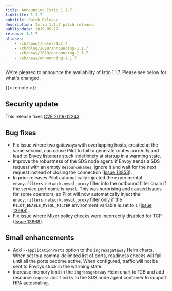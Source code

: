 ```yaml
---
title: Announcing Istio 1.1.7
linktitle: 1.1.7
subtitle: Patch Release
description: Istio 1.1.7 patch release.
publishdate: 2019-05-17
release: 1.1.7
aliases:
    - /zh/about/notes/1.1.7
    - /zh/blog/2019/announcing-1.1.7
    - /zh/news/2019/announcing-1.1.7
    - /zh/news/announcing-1.1.7
---
```


We're pleased to announce the availability of Istio 1.1.7. Please see below for what's changed.

{{< relnote >}}

## Security update

This release fixes [CVE 2019-12243](/zh/news/security/istio-security-2019-001).

## Bug fixes

- Fix issue where two gateways with overlapping hosts, created at the same second, can cause Pilot to fail to generate routes correctly and lead to Envoy listeners stuck indefinitely at startup in a warming state.
- Improve the robustness of the SDS node agent: if Envoy sends a SDS request with an empty `ResourceNames`, ignore it and wait for the next request instead of closing the connection ([Issue 13853](https://github.com/istio/istio/issues/13853)).
- In prior releases Pilot automatically injected the experimental `envoy.filters.network.mysql_proxy` filter into the outbound filter chain if the service port name is `mysql`.  This was surprising and caused issues for some operators, so Pilot will now automatically inject the `envoy.filters.network.mysql_proxy` filter only if the `PILOT_ENABLE_MYSQL_FILTER` environment variable is set to `1` ([Issue 13998](https://github.com/istio/istio/issues/13998)).
- Fix issue where Mixer policy checks were incorrectly disabled for TCP ([Issue 13868](https://github.com/istio/istio/issues/13868)).

## Small enhancements

- Add `--applicationPorts` option to the `ingressgateway` Helm charts.  When set to a comma-delimited list of ports, readiness checks will fail until all the ports become active.  When configured, traffic will not be sent to Envoys stuck in the warming state.
- Increase memory limit in the `ingressgateway` Helm chart to 1GB and add resource `request` and `limits` to the SDS node agent container to support HPA autoscaling.
